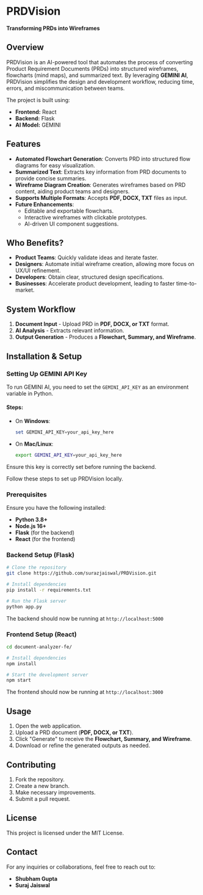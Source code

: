 # PRDVision

**Transforming PRDs into Wireframes**

## Overview

PRDVision is an AI-powered tool that automates the process of converting Product Requirement Documents (PRDs) into structured wireframes, flowcharts (mind maps), and summarized text. By leveraging **GEMINI AI**, PRDVision simplifies the design and development workflow, reducing time, errors, and miscommunication between teams.

The project is built using:

- **Frontend:** React
- **Backend:** Flask
- **AI Model:** GEMINI

## Features

- **Automated Flowchart Generation**: Converts PRD into structured flow diagrams for easy visualization.
- **Summarized Text**: Extracts key information from PRD documents to provide concise summaries.
- **Wireframe Diagram Creation**: Generates wireframes based on PRD content, aiding product teams and designers.
- **Supports Multiple Formats**: Accepts **PDF, DOCX, TXT** files as input.
- **Future Enhancements**:
  - Editable and exportable flowcharts.
  - Interactive wireframes with clickable prototypes.
  - AI-driven UI component suggestions.

## Who Benefits?

- **Product Teams**: Quickly validate ideas and iterate faster.
- **Designers**: Automate initial wireframe creation, allowing more focus on UX/UI refinement.
- **Developers**: Obtain clear, structured design specifications.
- **Businesses**: Accelerate product development, leading to faster time-to-market.

## System Workflow

1. **Document Input** - Upload PRD in **PDF, DOCX, or TXT** format.
2. **AI Analysis** - Extracts relevant information.
3. **Output Generation** - Produces a **Flowchart, Summary, and Wireframe**.

## Installation & Setup

### Setting Up GEMINI API Key
To run GEMINI AI, you need to set the `GEMINI_API_KEY` as an environment variable in Python.

#### Steps:
- On **Windows**:
  ```powershell
  set GEMINI_API_KEY=your_api_key_here
  ```
- On **Mac/Linux**:
  ```bash
  export GEMINI_API_KEY=your_api_key_here
  ```

Ensure this key is correctly set before running the backend.

Follow these steps to set up PRDVision locally.

### Prerequisites

Ensure you have the following installed:

- **Python 3.8+**
- **Node.js 16+**
- **Flask** (for the backend)
- **React** (for the frontend)

### Backend Setup (Flask)

```bash
# Clone the repository
git clone https://github.com/surazjaiswal/PRDVision.git

# Install dependencies
pip install -r requirements.txt

# Run the Flask server
python app.py
```

The backend should now be running at `http://localhost:5000`

### Frontend Setup (React)

```bash
cd document-analyzer-fe/

# Install dependencies
npm install

# Start the development server
npm start
```

The frontend should now be running at `http://localhost:3000`

## Usage

1. Open the web application.
2. Upload a PRD document (**PDF, DOCX, or TXT**).
3. Click "Generate" to receive the **Flowchart, Summary, and Wireframe**.
4. Download or refine the generated outputs as needed.

## Contributing

1. Fork the repository.
2. Create a new branch.
3. Make necessary improvements.
4. Submit a pull request.

## License

This project is licensed under the MIT License.

## Contact

For any inquiries or collaborations, feel free to reach out to:

- **Shubham Gupta**
- **Suraj Jaiswal**

